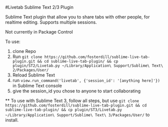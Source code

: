 #Livetab Sublime Text 2/3 Plugin

Sublime Text plugin that allow you to share tabs with other people, for realtime editing. Supports multiple sessions.

Not currently in Package Control

To use:

1. clone Repo
2. Run `git clone https://github.com/fosterdill/sublime-live-tab-plugin.git && cd sublime-live-tab-plugin/ && cp plugin/ST2/Livetab.py ~/Library/Application\ Support/Sublime\ Text\ 2/Packages/User/`
3. Reload Sublime Text
4. run `view.run_command('livetab', {'session_id': '[anything here]'})` in Sublime Text console
5. give the session_id you chose to anyone to start collaborating


** To use with Sublime Text 3, follow all steps, but use `git clone https://github.com/fosterdill/sublime-live-tab-plugin.git && cd sublime-live-tab-plugin/ && cp plugin/ST3/Livetab.py ~/Library/Application\ Support/Sublime\ Text\ 3/Packages/User/` to install.
